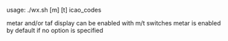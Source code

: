 usage: ./wx.sh [m] [t] icao_codes

metar and/or taf display can be enabled with m/t switches
metar is enabled by default if no option is specified

